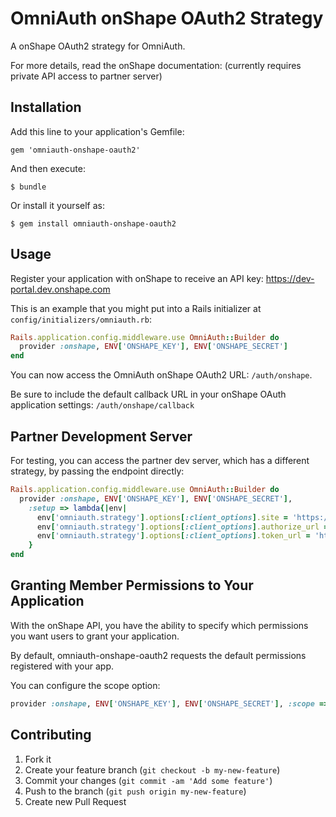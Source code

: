 # OmniAuth onShape OAuth2 Strategy

A onShape OAuth2 strategy for OmniAuth.

For more details, read the onShape documentation: (currently requires private API access to partner server)

## Installation

Add this line to your application's Gemfile:

    gem 'omniauth-onshape-oauth2'

And then execute:

    $ bundle

Or install it yourself as:

    $ gem install omniauth-onshape-oauth2

## Usage

Register your application with onShape to receive an API key: https://dev-portal.dev.onshape.com

This is an example that you might put into a Rails initializer at `config/initializers/omniauth.rb`:

```ruby
Rails.application.config.middleware.use OmniAuth::Builder do
  provider :onshape, ENV['ONSHAPE_KEY'], ENV['ONSHAPE_SECRET']
end
```

You can now access the OmniAuth onShape OAuth2 URL: `/auth/onshape`.

Be sure to include the default callback URL in your onShape OAuth application settings: `/auth/onshape/callback`

## Partner Development Server

For testing, you can access the partner dev server, which has a different strategy, by passing the endpoint directly:

```ruby
Rails.application.config.middleware.use OmniAuth::Builder do
  provider :onshape, ENV['ONSHAPE_KEY'], ENV['ONSHAPE_SECRET'],
    :setup => lambda{|env| 
      env['omniauth.strategy'].options[:client_options].site = 'https://partner.dev.onshape.com/api';
      env['omniauth.strategy'].options[:client_options].authorize_url = 'https://partner.dev.onshape.com/oauth/authorize';
      env['omniauth.strategy'].options[:client_options].token_url = 'https://partner.dev.onshape.com/oauth/token';
    }
end
```

## Granting Member Permissions to Your Application

With the onShape API, you have the ability to specify which permissions you want users to grant your application.

By default, omniauth-onshape-oauth2 requests the default permissions registered with your app.

You can configure the scope option:

```ruby
provider :onshape, ENV['ONSHAPE_KEY'], ENV['ONSHAPE_SECRET'], :scope => 'r_emailaddress'
```

## Contributing

1. Fork it
2. Create your feature branch (`git checkout -b my-new-feature`)
3. Commit your changes (`git commit -am 'Add some feature'`)
4. Push to the branch (`git push origin my-new-feature`)
5. Create new Pull Request
